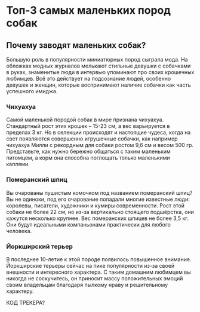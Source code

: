 # Топ-3 самых маленьких пород собак

## Почему заводят маленьких собак?

Большую роль в популярности миниатюрных пород сыграла мода. На обложках модных журналов мелькают стильные девушки с собачками в руках, знаменитые люди в интервью упоминают про своих крошечных любимцев. Всё это действует на подсознание людей, особенно девушек и женщин, которые воспринимают наличие собачки как часть успешного имиджа.

### Чихуахуа

Самой маленькой породой собак в мире признана чихуахуа. Стандартный рост этих крошек – 15-23 см, а вес варьируется в пределах 3 кг. Но в селекции происходят и настоящие чудеса, когда на свет появляются совершенно игрушечные собачки, как например чихуахуа Милли с рекордным для собаки ростом 9,6 см и весом 500 гр. Представьте, как нужно бережно общаться с таким маленьким питомцем, а корм она способна поглощать только маленькими каплями.

### Померанский шпиц

Вы очарованы пушистым комочком под названием померанский шпиц? Вы не одиноки, под его очарование попадали многие известные люди: королевы, писатели, художники и кумиры современности. Рост этой собаки не более 22 см, но из-за вертикально стоящего подшёрстка, они кажутся несколько крупнее. Вес померанских шпицев не более 3,5 кг. Они будут идеальными компаньонами практически для любого человека.

### Йоркширский терьер

В последнее 10-летие к этой породе появилось повышенное внимание. Йоркширские терьеры сейчас на пике популярности из-за своей внешности и интересного характера. С таким домашним любимцем вы никогда не соскучитесь, он приносит массу положительных эмоций своим владельцам благодаря пылкому нраву и решительному характеру.

КОД ТРЕКЕРА? 
